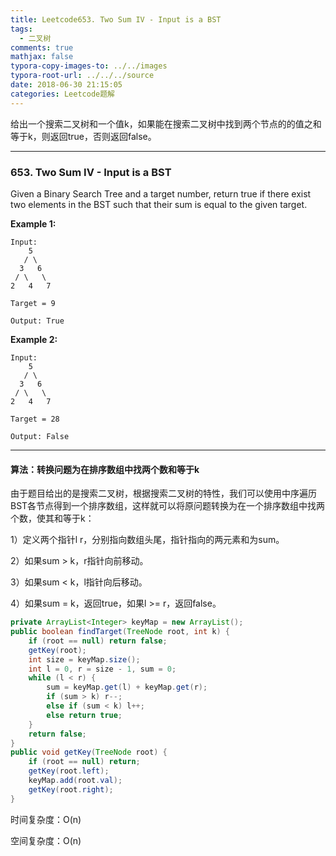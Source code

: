 ```yaml
---
title: Leetcode653. Two Sum IV - Input is a BST
tags:
  - 二叉树
comments: true
mathjax: false
typora-copy-images-to: ../../images
typora-root-url: ../../../source
date: 2018-06-30 21:15:05
categories: Leetcode题解
---
```


给出一个搜索二叉树和一个值k，如果能在搜索二叉树中找到两个节点的的值之和等于k，则返回true，否则返回false。

<!-- more -->

---

### 653. Two Sum IV - Input is a BST

Given a Binary Search Tree and a target number, return true if there exist two elements in the BST such that their sum is equal to the given target.

**Example 1:**

```
Input: 
    5
   / \
  3   6
 / \   \
2   4   7

Target = 9

Output: True
```

**Example 2:**

```
Input: 
    5
   / \
  3   6
 / \   \
2   4   7

Target = 28

Output: False
```

---

#### 算法：转换问题为在排序数组中找两个数和等于k

由于题目给出的是搜索二叉树，根据搜索二叉树的特性，我们可以使用中序遍历BST各节点得到一个排序数组，这样就可以将原问题转换为在一个排序数组中找两个数，使其和等于k：

1）定义两个指针l r，分别指向数组头尾，指针指向的两元素和为sum。

2）如果sum > k，r指针向前移动。

3）如果sum < k，l指针向后移动。

4）如果sum = k，返回true，如果l >= r，返回false。

```java
private ArrayList<Integer> keyMap = new ArrayList();
public boolean findTarget(TreeNode root, int k) {
    if (root == null) return false;
    getKey(root);
    int size = keyMap.size();
    int l = 0, r = size - 1, sum = 0;
    while (l < r) {
        sum = keyMap.get(l) + keyMap.get(r);
        if (sum > k) r--;
        else if (sum < k) l++;
        else return true;
    }
    return false;
}
public void getKey(TreeNode root) {
    if (root == null) return;
    getKey(root.left);
    keyMap.add(root.val);
    getKey(root.right);
}
```

时间复杂度：O(n)

空间复杂度：O(n)